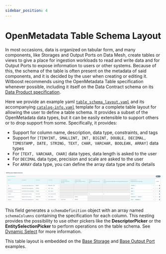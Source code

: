 ```yaml
---
sidebar_position: 4
---
```

# OpenMetadata Table Schema Layout

In most occasions, data is organized on tabular form, and many components, like Storages and Output Ports on Data Mesh, create tables or views to give a place for ingestion workloads to read and write data and for Output Ports to expose information to users or other systems. Because of this, the schema of the table is often present on the metadata of said components, and it is decided by the user when creating or editing it. Witboost recommends using the OpenMetadata Table specification whenever possible, including it itself on the Data Contract schema on its [Data Product specification](https://github.com/agile-lab-dev/Data-Product-Specification).

Here we provide an example yaml [`table_schema_layout.yaml`](table_schema_layout.yaml) and its accompanying [`catalog-info.yaml`](skeleton/catalog-info.yaml) template for a complete table layout for allowing the user to define a table schema. It provides a subset of the OpenMetadata data types, but it can be easily extensible to support others or to drop support from some. Specifically, it provides:

- Support for column name, description, data type, constraints, and tags
- Support for `[TINYINT, SMALLINT, INT, BIGINT, DOUBLE, DECIMAL, TIMESTAMP, DATE, STRING, TEXT, CHAR, VARCHAR, BOOLEAN, ARRAY]` data types
- For `[TEXT, VARCHAR, CHAR]` data types, data length is asked to the user
- For `DECIMAL` data type, precision and scale are asked to the user
- For `ARRAY` data type, you can define the array data type and its details

![om_table_schema_layout](img/om_table_schema_layout.png)

This field generates a `schemaDefinition` object with an array named `schemaColumns` containing the specification for each column. This nesting provides the possibility to use other pickers like the **DescriptorPicker** or the **EntitySelectionPicker** to perform operations on the table schema. See [Dynamic Select](../DynamicSelect/dynamicSelect.md) for more information. 

This table layout is embedded on the [Base Storage](../BaseComponents/BaseStorage/baseStorage.md) and [Base Output Port](../BaseComponents/BaseOutputPort/FullExperience/fullExperience.md) examples.